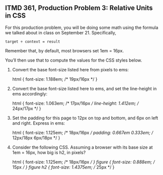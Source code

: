 ## ITMD 361, Production Problem 3: Relative Units in CSS

For this production problem, you will be doing some math using the formula we talked about in class
on September 21. Specifically,

    target ÷ context = result

Remember that, by default, most browsers set 1em = 16px.

You’ll then use that to compute the values for the CSS styles below.

1. Convert the base font-size listed here from pixels to ems:

      html {
        font-size: 1.188em; /* 19px/16px */
      }

2.  Convert the base font-size listed here to ems, and set the line-height in ems accordingly:

      html {
        font-size: 1.063em; /* 17px/16px */
        line-height: 1.412em; /* 24px/17px */
      }

3. Set the padding for this page to 12px on top and bottom, and 6px on left and right. Express in
ems:

      html {
        font-size: 1.125em; /* 18px/16px */
        padding: 0.667em 0.333em; /* 12px/18px 6px/18px */
      }

4. Consider the following CSS. Assuming a browser with its base size at 1em = 16px, how big is h2,
in pixels?

      html {
        font-size: 1.125em; /* 18px/16px */
      }
      figure {
        font-size: 0.888em; /* 15px */
      }
      figure h2 {
        font-size: 1.4375em; /* 25px */
      }
